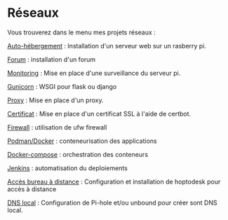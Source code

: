 <h1>Réseaux</h1>

Vous trouverez dans le menu mes projets réseaux :

[Auto-hébergement](autohebergement.md) : Installation d'un serveur web sur un rasberry pi.

[Forum](forum.md) : installation d'un forum

[Monitoring](monitoring.md) : Mise en place d'une surveillance du serveur pi.

[Gunicorn](gunicorn.md) : WSGI pour flask ou django

[Proxy](proxy.md) : Mise en place d'un proxy.

[Certificat](certificats.md) : Mise en place d'un certificat SSL à l'aide de certbot.

[Firewall](firewall.md) : utilisation de ufw firewall

[Podman/Docker](podman.md) : conteneurisation des applications

[Docker-compose](docker-compose.md) : orchestration des conteneurs

[Jenkins](jenkins.md) : automatisation du deploiements

[Accès bureau à distance](hoptodesk.md) : Configuration et installation de hoptodesk pour accès à distance

[DNS local](DNS_local.md) : Configuration de Pi-hole et/ou unbound pour créer sont DNS local.